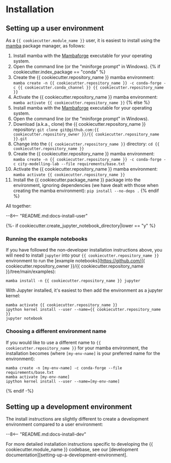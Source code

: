 
# Installation

## Setting up a user environment

As a `{{ cookiecutter.module_name }}` user, it is easiest to install using the [mamba](https://mamba.readthedocs.io/en/latest/index.html) package manager, as follows:

1. Install mamba with the [Mambaforge](https://github.com/conda-forge/miniforge#mambaforge) executable for your operating system.
2. Open the command line (or the "miniforge prompt" in Windows).
{% if cookiecutter.index_package == "conda" %}
3. Create the {{ cookiecutter.repository_name }} mamba environment: `mamba create -n {{ cookiecutter.repository_name }} -c conda-forge -c {{ cookiecutter.conda_channel }} {{ cookiecutter.repository_name }}`
4. Activate the {{ cookiecutter.repository_name }} mamba environment: `mamba activate {{ cookiecutter.repository_name }}`
{% else %}
1. Install mamba with the [Mambaforge](https://github.com/conda-forge/miniforge#mambaforge) executable for your operating system.
2. Open the command line (or the "miniforge prompt" in Windows).
3. Download (a.k.a., clone) the {{ cookiecutter.repository_name }} repository: `git clone git@github.com:{{ cookiecutter.repository_owner }}/{{ cookiecutter.repository_name }}.git`
4. Change into the `{{ cookiecutter.repository_name }}` directory: `cd {{ cookiecutter.repository_name }}`
5. Create the {{ cookiecutter.repository_name }} mamba environment: `mamba create -n {{ cookiecutter.repository_name }} -c conda-forge -c city-modelling-lab --file requirements/base.txt`
6. Activate the {{ cookiecutter.repository_name }} mamba environment: `mamba activate {{ cookiecutter.repository_name }}`
7. Install the {{ cookiecutter.package_name }} package into the environment, ignoring dependencies (we have dealt with those when creating the mamba environment): `pip install --no-deps .`
{% endif %}

All together:

--8<-- "README.md:docs-install-user"

{%- if cookiecutter.create_jupyter_notebook_directory|lower == "y" %}
### Running the example notebooks
If you have followed the non-developer installation instructions above, you will need to install `jupyter` into your `{{ cookiecutter.repository_name }}` environment to run the [example notebooks](https://github.com/{{ cookiecutter.repository_owner }}/{{ cookiecutter.repository_name }}/tree/main/examples):

``` shell
mamba install -n {{ cookiecutter.repository_name }} jupyter
```

With Jupyter installed, it's easiest to then add the environment as a jupyter kernel:

``` shell
mamba activate {{ cookiecutter.repository_name }}
ipython kernel install --user --name={{ cookiecutter.repository_name }}
jupyter notebook
```

### Choosing a different environment name
If you would like to use a different name to `{{ cookiecutter.repository_name }}` for your mamba environment, the installation becomes (where `[my-env-name]` is your preferred name for the environment):

``` shell
mamba create -n [my-env-name] -c conda-forge --file requirements/base.txt
mamba activate [my-env-name]
ipython kernel install --user --name=[my-env-name]
```
{% endif -%}

## Setting up a development environment

The install instructions are slightly different to create a development environment compared to a user environment:

--8<-- "README.md:docs-install-dev"

For more detailed installation instructions specific to developing the {{ cookiecutter.module_name }} codebase, see our [development documentation][setting-up-a-development-environment].
